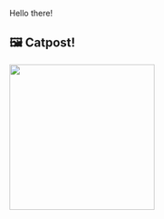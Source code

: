 Hello there!



## 🖼️ Catpost!

<sub>
    <img src="https://cdn2.thecatapi.com/images/a5c.jpg" height="256">
</sub>

